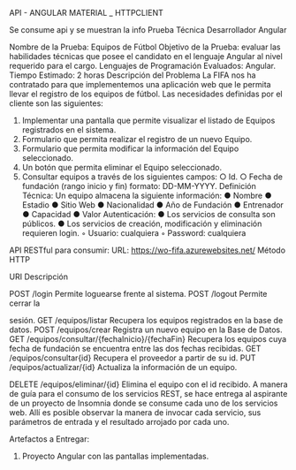 API - ANGULAR MATERIAL _ HTTPCLIENT

Se consume api y se muestran la info
Prueba Técnica Desarrollador Angular

Nombre de la Prueba: Equipos de Fútbol
Objetivo de la Prueba: evaluar las habilidades técnicas que posee el candidato en
el lenguaje Angular al nivel requerido para el cargo.
Lenguajes de Programación Evaluados: Angular.
Tiempo Estimado: 2 horas
Descripción del Problema
La FIFA nos ha contratado para que implementemos una aplicación web que le
permita llevar el registro de los equipos de fútbol.
Las necesidades definidas por el cliente son las siguientes:
1. Implementar una pantalla que permite visualizar el listado de Equipos
registrados en el sistema.
2. Formulario que permita realizar el registro de un nuevo Equipo.
3. Formulario que permita modificar la información del Equipo seleccionado.
4. Un botón que permita eliminar el Equipo seleccionado.
5. Consultar equipos a través de los siguientes campos:
○ Id.
○ Fecha de fundación (rango inicio y fin) formato: DD-MM-YYYY.
Definición Técnica:
Un equipo almacena la siguiente información:
● Nombre
● Estadio
● Sitio Web
● Nacionalidad
● Año de Fundación
● Entrenador
● Capacidad
● Valor
Autenticación:
● Los servicios de consulta son públicos.
● Los servicios de creación, modificación y eliminación requieren login.
◦ Usuario: cualquiera
◦ Password: cualquiera

API RESTful para consumir:
URL: https://wo-fifa.azurewebsites.net/
Método
HTTP

URI Descripción

POST /login Permite loguearse
frente al sistema.
POST /logout Permite cerrar la

sesión.
GET /equipos/listar Recupera los
equipos registrados
en la base de datos.
POST /equipos/crear Registra un nuevo
equipo en la Base
de Datos.
GET /equipos/consultar/{fechaInicio}/{fechaFin} Recupera los
equipos cuya fecha
de fundación se
encuentra entre las
dos fechas
recibidas.
GET /equipos/consultar{id} Recupera el
proveedor a partir
de su id.
PUT /equipos/actualizar/{id} Actualiza la
información de un
equipo.

DELETE /equipos/eliminar/{id} Elimina el equipo
con el id recibido.
A manera de guía para el consumo de los servicios REST, se hace entrega al
aspirante de un proyecto de Insomnia donde se consume cada uno de los servicios
web. Allí es posible observar la manera de invocar cada servicio, sus parámetros de
entrada y el resultado arrojado por cada uno.

Artefactos a Entregar:
1. Proyecto Angular con las pantallas implementadas.
